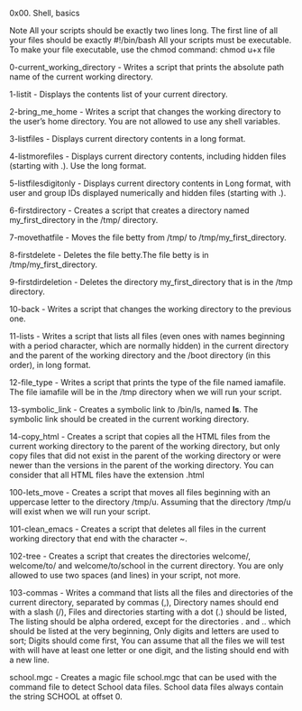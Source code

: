0x00. Shell, basics


Note
All your scripts should be exactly two lines long.
The first line of all your files should be exactly #!/bin/bash
All your scripts must be executable. To make your file executable, use the chmod command: chmod u+x file


0-current_working_directory - Writes a script that prints the absolute path name of the current working directory.

1-listit - Displays the contents list of your current directory.

2-bring_me_home - Writes a script that changes the working directory to the user’s home directory. You are not allowed to use any shell variables.

3-listfiles - Displays current directory contents in a long format.

4-listmorefiles - Displays current directory contents, including hidden files (starting with .). Use the long format.

5-listfilesdigitonly - Displays current directory contents in Long format, with user and group IDs displayed numerically and hidden files (starting with .).

6-firstdirectory - Creates a script that creates a directory named my_first_directory in the /tmp/ directory.

7-movethatfile - Moves the file betty from /tmp/ to /tmp/my_first_directory.

8-firstdelete - Deletes the file betty.The file betty is in /tmp/my_first_directory.

9-firstdirdeletion - Deletes the directory my_first_directory that is in the /tmp directory.

10-back - Writes a script that changes the working directory to the previous one.

11-lists - Writes a script that lists all files (even ones with names beginning with a period character, which are normally hidden) in the current directory and the parent of the working directory and the /boot directory (in this order), in long format.

12-file_type - Writes a script that prints the type of the file named iamafile. The file iamafile will be in the /tmp directory when we will run your script.

13-symbolic_link - Creates a symbolic link to /bin/ls, named __ls__. The symbolic link should be created in the current working directory.

14-copy_html - Creates a script that copies all the HTML files from the current working directory to the parent of the working directory, but only copy files that did not exist in the parent of the working directory or were newer than the versions in the parent of the working directory. You can consider that all HTML files have the extension .html

100-lets_move - Creates a script that moves all files beginning with an uppercase letter to the directory /tmp/u. Assuming that the directory /tmp/u will exist when we will run your script.

101-clean_emacs - Creates a script that deletes all files in the current working directory that end with the character ~.

102-tree - Creates a script that creates the directories welcome/, welcome/to/ and welcome/to/school in the current directory. You are only allowed to use two spaces (and lines) in your script, not more.

103-commas - Writes a command that lists all the files and directories of the current directory, separated by commas (,), Directory names should end with a slash (/), Files and directories starting with a dot (.) should be listed, The listing should be alpha ordered, except for the directories . and .. which should be listed at the very beginning, Only digits and letters are used to sort; Digits should come first, You can assume that all the files we will test with will have at least one letter or one digit, and the listing should end with a new line.

school.mgc - Creates a magic file school.mgc that can be used with the command file to detect School data files. School data files always contain the string SCHOOL at offset 0. 
